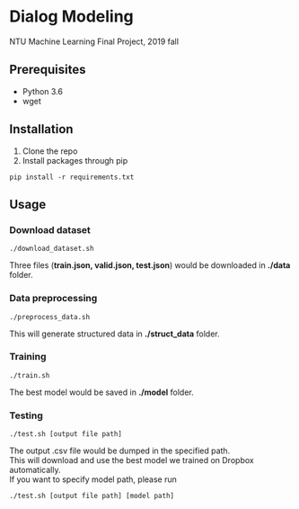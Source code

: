 # Dialog Modeling
NTU Machine Learning Final Project, 2019 fall

## Prerequisites
* Python 3.6
* wget

## Installation
1. Clone the repo
2. Install packages through pip
```
pip install -r requirements.txt
```

## Usage
### Download dataset
```
./download_dataset.sh
```
Three files (**train.json, valid.json, test.json**) would be downloaded in **./data** folder.
### Data preprocessing
```
./preprocess_data.sh
```
This will generate structured data in **./struct_data** folder.
### Training
```
./train.sh
```
The best model would be saved in **./model** folder.
### Testing
```
./test.sh [output file path]
```
The output .csv file would be dumped in the specified path.  
This will download and use the best model we trained on Dropbox automatically.  
If you want to specify model path, please run
```
./test.sh [output file path] [model path]
```
